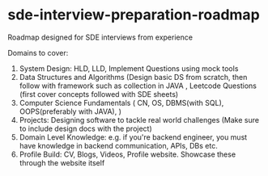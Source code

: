 # sde-interview-preparation-roadmap
Roadmap designed for SDE interviews from experience

Domains to cover:

1. System Design: HLD, LLD, Implement Questions using mock tools 
2. Data Structures and Algorithms (Design basic DS from scratch, then follow with framework such as collection in JAVA
, Leetcode Questions (first cover concepts followed with SDE sheets)
3. Computer Science Fundamentals ( CN, OS, DBMS(with SQL), OOPS(preferably with JAVA),   )
4. Projects: Designing software to tackle real world challenges (Make sure to include design docs with the project)
5. Domain Level Knowledge: e.g. if you're backend engineer, you must have knowledge in backend communication, APIs, DBs etc.
6. Profile Build: CV, Blogs, Videos, Profile website. Showcase these through the website itself





